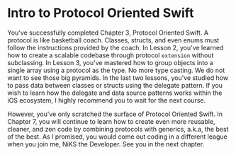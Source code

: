 # Intro to Protocol Oriented Swift
You've successfully completed Chapter 3, Protocol Oriented Swift. A protocol is like basketball coach. Classes, structs, and even enums must follow the instructions provided by the coach. In Lesson 2, you've learned how to create a scalable codebase through protocol `extension` without subclassing. In Lesson 3, you've mastered how to group objects into a single array using a protocol as the type. No more type casting. We do not want to see those big pyramids. In the last two lessons, you've studied how to pass data between classes or structs using the delegate pattern. If you wish to learn how the delegate and data source patterns works within the iOS ecosystem, I highly recommend you to wait for the next course.

However, you've only scratched the surface of Protocol Oriented Swift. In Chapter 7, you will continue to learn how to create even more reusable, cleaner, and zen code by combining protocols with generics, a.k.a, the best of the best. As I promised, you would come out coding in a different league when you join me, NiKS the Developer. See you in the next chapter. 
